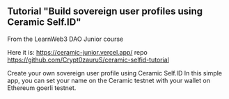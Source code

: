 ## **Tutorial "Build sovereign user profiles using Ceramic Self.ID"**

From the LearnWeb3 DAO Junior course

Here it is: https://ceramic-junior.vercel.app/ repo https://github.com/Crypt0zauruS/ceramic-selfid-tutorial

Create your own sovereign user profile using Ceramic Self.ID
In this simple app, you can set your name on the Ceramic testnet with your wallet on Ethereum goerli testnet.
